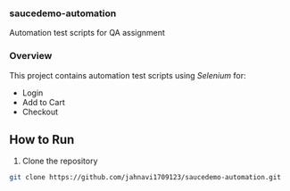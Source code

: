 ### saucedemo-automation

Automation test scripts for QA assignment

### Overview

This project contains automation test scripts using *Selenium* for:

- Login  
- Add to Cart  
- Checkout  

## How to Run

1. Clone the repository

```bash
git clone https://github.com/jahnavi1709123/saucedemo-automation.git
